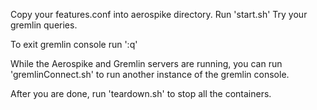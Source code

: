 Copy your features.conf into aerospike directory.
Run 'start.sh'
Try your gremlin queries. 

To exit gremlin console run ':q'

While the Aerospike and Gremlin servers are running, you can run 'gremlinConnect.sh' to run another instance of the gremlin console. 

After you are done, run 'teardown.sh' to stop all the containers. 